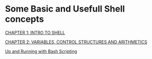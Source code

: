 # Some Basic and Usefull Shell concepts

[CHAPTER 1:  INTRO TO SHELL]()

[CHAPTER 2:  VARIABLES, CONTROL STRUCTURES AND ARITHMETICS]()

[Up and Running with Bash Scripting]()
